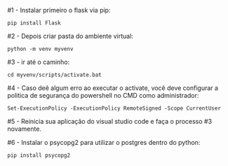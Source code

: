 #1 - Instalar primeiro o flask via pip:

	pip install Flask

#2 - Depois criar pasta do ambiente virtual:

	python -m venv myvenv

#3 - ir até o caminho:

	cd myvenv/scripts/activate.bat

#4 - Caso deê algum erro ao executar o activate, você deve configurar a politica de segurança do powershell no CMD como administrador:

	Set-ExecutionPolicy -ExecutionPolicy RemoteSigned -Scope CurrentUser

#5 - Reinicia sua aplicação do visual studio code e faça o processo #3 novamente.



#6 - Instalar o psycopg2 para utilizar o postgres dentro do python:

	pip install psycopg2